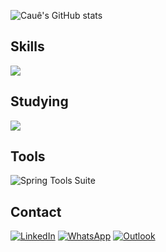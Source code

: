 ![Cauê's GitHub stats](https://github-readme-stats.vercel.app/api?username=cauerg44&show_icons=true&theme=dark)

## Skills
<div align="left" >
  <img src="https://skillicons.dev/icons?i=java,spring,postgresql,mongodb,docker,git"/>
</div>

## Studying
<div align="left" >
  <img src="https://skillicons.dev/icons?i=javascript,html,css,react,cs"/>
</div>

## Tools
<div align="left">
  <img src="https://skillicons.dev/icons?i=idea,eclipse,vscode" alt="Spring Tools Suite">
</div>


## Contact
<div>
  <a href="https://www.linkedin.com/in/cauegarcia8112004" target="_blank"><img src="https://img.shields.io/badge/LinkedIn-0077B5?style=for-the-badge&logo=linkedin&logoColor=white" alt="LinkedIn"></a>
  <a href="https://wa.me/5571996477382" target="_blank"><img src="https://img.shields.io/badge/WhatsApp-25D366?style=for-the-badge&logo=whatsapp&logoColor=white" alt="WhatsApp"></a>
  <a href="mailto:cauerg7@outlook.com" target="_blank"><img src="https://img.shields.io/badge/Microsoft_Outlook-0078D4?style=for-the-badge&logo=microsoft-outlook&logoColor=white" alt="Outlook"></a>
</div>




